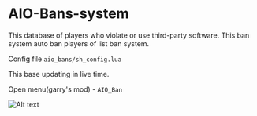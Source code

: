 # AIO-Bans-system

This database of players who violate or use third-party software.
This ban system auto ban players of list ban system.

Config file `aio_bans/sh_config.lua`


This base updating in live time.

Open menu(garry's mod) - `AIO_Ban`

![Alt text](https://i.imgur.com/sIxGCep.png?raw=true "Title")
